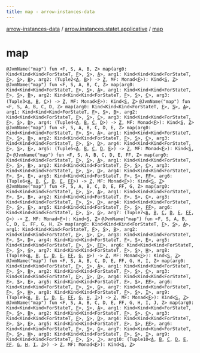 ```yaml
---
title: map - arrow-instances-data
---
```


[arrow-instances-data](../index.html) / [arrow.instances.statet.applicative](index.html) / [map](./map.html)

# map

`@JvmName("map") fun <F, S, A, B, Z> map(arg0: Kind<Kind<Kind<ForStateT, `[`F`](map.html#F)`>, `[`S`](map.html#S)`>, `[`A`](map.html#A)`>, arg1: Kind<Kind<Kind<ForStateT, `[`F`](map.html#F)`>, `[`S`](map.html#S)`>, `[`B`](map.html#B)`>, arg2: (Tuple2<`[`A`](map.html#A)`, `[`B`](map.html#B)`>) -> `[`Z`](map.html#Z)`, MF: Monad<`[`F`](map.html#F)`>): Kind<`[`S`](map.html#S)`, `[`Z`](map.html#Z)`>`
`@JvmName("map") fun <F, S, A, B, C, Z> map(arg0: Kind<Kind<Kind<ForStateT, `[`F`](map.html#F)`>, `[`S`](map.html#S)`>, `[`A`](map.html#A)`>, arg1: Kind<Kind<Kind<ForStateT, `[`F`](map.html#F)`>, `[`S`](map.html#S)`>, `[`B`](map.html#B)`>, arg2: Kind<Kind<Kind<ForStateT, `[`F`](map.html#F)`>, `[`S`](map.html#S)`>, `[`C`](map.html#C)`>, arg3: (Tuple3<`[`A`](map.html#A)`, `[`B`](map.html#B)`, `[`C`](map.html#C)`>) -> `[`Z`](map.html#Z)`, MF: Monad<`[`F`](map.html#F)`>): Kind<`[`S`](map.html#S)`, `[`Z`](map.html#Z)`>`
`@JvmName("map") fun <F, S, A, B, C, D, Z> map(arg0: Kind<Kind<Kind<ForStateT, `[`F`](map.html#F)`>, `[`S`](map.html#S)`>, `[`A`](map.html#A)`>, arg1: Kind<Kind<Kind<ForStateT, `[`F`](map.html#F)`>, `[`S`](map.html#S)`>, `[`B`](map.html#B)`>, arg2: Kind<Kind<Kind<ForStateT, `[`F`](map.html#F)`>, `[`S`](map.html#S)`>, `[`C`](map.html#C)`>, arg3: Kind<Kind<Kind<ForStateT, `[`F`](map.html#F)`>, `[`S`](map.html#S)`>, `[`D`](map.html#D)`>, arg4: (Tuple4<`[`A`](map.html#A)`, `[`B`](map.html#B)`, `[`C`](map.html#C)`, `[`D`](map.html#D)`>) -> `[`Z`](map.html#Z)`, MF: Monad<`[`F`](map.html#F)`>): Kind<`[`S`](map.html#S)`, `[`Z`](map.html#Z)`>`
`@JvmName("map") fun <F, S, A, B, C, D, E, Z> map(arg0: Kind<Kind<Kind<ForStateT, `[`F`](map.html#F)`>, `[`S`](map.html#S)`>, `[`A`](map.html#A)`>, arg1: Kind<Kind<Kind<ForStateT, `[`F`](map.html#F)`>, `[`S`](map.html#S)`>, `[`B`](map.html#B)`>, arg2: Kind<Kind<Kind<ForStateT, `[`F`](map.html#F)`>, `[`S`](map.html#S)`>, `[`C`](map.html#C)`>, arg3: Kind<Kind<Kind<ForStateT, `[`F`](map.html#F)`>, `[`S`](map.html#S)`>, `[`D`](map.html#D)`>, arg4: Kind<Kind<Kind<ForStateT, `[`F`](map.html#F)`>, `[`S`](map.html#S)`>, `[`E`](map.html#E)`>, arg5: (Tuple5<`[`A`](map.html#A)`, `[`B`](map.html#B)`, `[`C`](map.html#C)`, `[`D`](map.html#D)`, `[`E`](map.html#E)`>) -> `[`Z`](map.html#Z)`, MF: Monad<`[`F`](map.html#F)`>): Kind<`[`S`](map.html#S)`, `[`Z`](map.html#Z)`>`
`@JvmName("map") fun <F, S, A, B, C, D, E, FF, Z> map(arg0: Kind<Kind<Kind<ForStateT, `[`F`](map.html#F)`>, `[`S`](map.html#S)`>, `[`A`](map.html#A)`>, arg1: Kind<Kind<Kind<ForStateT, `[`F`](map.html#F)`>, `[`S`](map.html#S)`>, `[`B`](map.html#B)`>, arg2: Kind<Kind<Kind<ForStateT, `[`F`](map.html#F)`>, `[`S`](map.html#S)`>, `[`C`](map.html#C)`>, arg3: Kind<Kind<Kind<ForStateT, `[`F`](map.html#F)`>, `[`S`](map.html#S)`>, `[`D`](map.html#D)`>, arg4: Kind<Kind<Kind<ForStateT, `[`F`](map.html#F)`>, `[`S`](map.html#S)`>, `[`E`](map.html#E)`>, arg5: Kind<Kind<Kind<ForStateT, `[`F`](map.html#F)`>, `[`S`](map.html#S)`>, `[`FF`](map.html#FF)`>, arg6: (Tuple6<`[`A`](map.html#A)`, `[`B`](map.html#B)`, `[`C`](map.html#C)`, `[`D`](map.html#D)`, `[`E`](map.html#E)`, `[`FF`](map.html#FF)`>) -> `[`Z`](map.html#Z)`, MF: Monad<`[`F`](map.html#F)`>): Kind<`[`S`](map.html#S)`, `[`Z`](map.html#Z)`>`
`@JvmName("map") fun <F, S, A, B, C, D, E, FF, G, Z> map(arg0: Kind<Kind<Kind<ForStateT, `[`F`](map.html#F)`>, `[`S`](map.html#S)`>, `[`A`](map.html#A)`>, arg1: Kind<Kind<Kind<ForStateT, `[`F`](map.html#F)`>, `[`S`](map.html#S)`>, `[`B`](map.html#B)`>, arg2: Kind<Kind<Kind<ForStateT, `[`F`](map.html#F)`>, `[`S`](map.html#S)`>, `[`C`](map.html#C)`>, arg3: Kind<Kind<Kind<ForStateT, `[`F`](map.html#F)`>, `[`S`](map.html#S)`>, `[`D`](map.html#D)`>, arg4: Kind<Kind<Kind<ForStateT, `[`F`](map.html#F)`>, `[`S`](map.html#S)`>, `[`E`](map.html#E)`>, arg5: Kind<Kind<Kind<ForStateT, `[`F`](map.html#F)`>, `[`S`](map.html#S)`>, `[`FF`](map.html#FF)`>, arg6: Kind<Kind<Kind<ForStateT, `[`F`](map.html#F)`>, `[`S`](map.html#S)`>, `[`G`](map.html#G)`>, arg7: (Tuple7<`[`A`](map.html#A)`, `[`B`](map.html#B)`, `[`C`](map.html#C)`, `[`D`](map.html#D)`, `[`E`](map.html#E)`, `[`FF`](map.html#FF)`, `[`G`](map.html#G)`>) -> `[`Z`](map.html#Z)`, MF: Monad<`[`F`](map.html#F)`>): Kind<`[`S`](map.html#S)`, `[`Z`](map.html#Z)`>`
`@JvmName("map") fun <F, S, A, B, C, D, E, FF, G, H, Z> map(arg0: Kind<Kind<Kind<ForStateT, `[`F`](map.html#F)`>, `[`S`](map.html#S)`>, `[`A`](map.html#A)`>, arg1: Kind<Kind<Kind<ForStateT, `[`F`](map.html#F)`>, `[`S`](map.html#S)`>, `[`B`](map.html#B)`>, arg2: Kind<Kind<Kind<ForStateT, `[`F`](map.html#F)`>, `[`S`](map.html#S)`>, `[`C`](map.html#C)`>, arg3: Kind<Kind<Kind<ForStateT, `[`F`](map.html#F)`>, `[`S`](map.html#S)`>, `[`D`](map.html#D)`>, arg4: Kind<Kind<Kind<ForStateT, `[`F`](map.html#F)`>, `[`S`](map.html#S)`>, `[`E`](map.html#E)`>, arg5: Kind<Kind<Kind<ForStateT, `[`F`](map.html#F)`>, `[`S`](map.html#S)`>, `[`FF`](map.html#FF)`>, arg6: Kind<Kind<Kind<ForStateT, `[`F`](map.html#F)`>, `[`S`](map.html#S)`>, `[`G`](map.html#G)`>, arg7: Kind<Kind<Kind<ForStateT, `[`F`](map.html#F)`>, `[`S`](map.html#S)`>, `[`H`](map.html#H)`>, arg8: (Tuple8<`[`A`](map.html#A)`, `[`B`](map.html#B)`, `[`C`](map.html#C)`, `[`D`](map.html#D)`, `[`E`](map.html#E)`, `[`FF`](map.html#FF)`, `[`G`](map.html#G)`, `[`H`](map.html#H)`>) -> `[`Z`](map.html#Z)`, MF: Monad<`[`F`](map.html#F)`>): Kind<`[`S`](map.html#S)`, `[`Z`](map.html#Z)`>`
`@JvmName("map") fun <F, S, A, B, C, D, E, FF, G, H, I, Z> map(arg0: Kind<Kind<Kind<ForStateT, `[`F`](map.html#F)`>, `[`S`](map.html#S)`>, `[`A`](map.html#A)`>, arg1: Kind<Kind<Kind<ForStateT, `[`F`](map.html#F)`>, `[`S`](map.html#S)`>, `[`B`](map.html#B)`>, arg2: Kind<Kind<Kind<ForStateT, `[`F`](map.html#F)`>, `[`S`](map.html#S)`>, `[`C`](map.html#C)`>, arg3: Kind<Kind<Kind<ForStateT, `[`F`](map.html#F)`>, `[`S`](map.html#S)`>, `[`D`](map.html#D)`>, arg4: Kind<Kind<Kind<ForStateT, `[`F`](map.html#F)`>, `[`S`](map.html#S)`>, `[`E`](map.html#E)`>, arg5: Kind<Kind<Kind<ForStateT, `[`F`](map.html#F)`>, `[`S`](map.html#S)`>, `[`FF`](map.html#FF)`>, arg6: Kind<Kind<Kind<ForStateT, `[`F`](map.html#F)`>, `[`S`](map.html#S)`>, `[`G`](map.html#G)`>, arg7: Kind<Kind<Kind<ForStateT, `[`F`](map.html#F)`>, `[`S`](map.html#S)`>, `[`H`](map.html#H)`>, arg8: Kind<Kind<Kind<ForStateT, `[`F`](map.html#F)`>, `[`S`](map.html#S)`>, `[`I`](map.html#I)`>, arg9: (Tuple9<`[`A`](map.html#A)`, `[`B`](map.html#B)`, `[`C`](map.html#C)`, `[`D`](map.html#D)`, `[`E`](map.html#E)`, `[`FF`](map.html#FF)`, `[`G`](map.html#G)`, `[`H`](map.html#H)`, `[`I`](map.html#I)`>) -> `[`Z`](map.html#Z)`, MF: Monad<`[`F`](map.html#F)`>): Kind<`[`S`](map.html#S)`, `[`Z`](map.html#Z)`>`
`@JvmName("map") fun <F, S, A, B, C, D, E, FF, G, H, I, J, Z> map(arg0: Kind<Kind<Kind<ForStateT, `[`F`](map.html#F)`>, `[`S`](map.html#S)`>, `[`A`](map.html#A)`>, arg1: Kind<Kind<Kind<ForStateT, `[`F`](map.html#F)`>, `[`S`](map.html#S)`>, `[`B`](map.html#B)`>, arg2: Kind<Kind<Kind<ForStateT, `[`F`](map.html#F)`>, `[`S`](map.html#S)`>, `[`C`](map.html#C)`>, arg3: Kind<Kind<Kind<ForStateT, `[`F`](map.html#F)`>, `[`S`](map.html#S)`>, `[`D`](map.html#D)`>, arg4: Kind<Kind<Kind<ForStateT, `[`F`](map.html#F)`>, `[`S`](map.html#S)`>, `[`E`](map.html#E)`>, arg5: Kind<Kind<Kind<ForStateT, `[`F`](map.html#F)`>, `[`S`](map.html#S)`>, `[`FF`](map.html#FF)`>, arg6: Kind<Kind<Kind<ForStateT, `[`F`](map.html#F)`>, `[`S`](map.html#S)`>, `[`G`](map.html#G)`>, arg7: Kind<Kind<Kind<ForStateT, `[`F`](map.html#F)`>, `[`S`](map.html#S)`>, `[`H`](map.html#H)`>, arg8: Kind<Kind<Kind<ForStateT, `[`F`](map.html#F)`>, `[`S`](map.html#S)`>, `[`I`](map.html#I)`>, arg9: Kind<Kind<Kind<ForStateT, `[`F`](map.html#F)`>, `[`S`](map.html#S)`>, `[`J`](map.html#J)`>, arg10: (Tuple10<`[`A`](map.html#A)`, `[`B`](map.html#B)`, `[`C`](map.html#C)`, `[`D`](map.html#D)`, `[`E`](map.html#E)`, `[`FF`](map.html#FF)`, `[`G`](map.html#G)`, `[`H`](map.html#H)`, `[`I`](map.html#I)`, `[`J`](map.html#J)`>) -> `[`Z`](map.html#Z)`, MF: Monad<`[`F`](map.html#F)`>): Kind<`[`S`](map.html#S)`, `[`Z`](map.html#Z)`>`